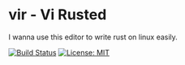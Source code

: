 # vir - Vi Rusted
I wanna use this editor to write rust on linux easily.

[![Build Status](https://travis-ci.org/kHigasa/vir.svg?branch=master)](https://travis-ci.org/kHigasa/vir)
[![License: MIT](https://img.shields.io/badge/License-MIT-green.svg)](https://opensource.org/licenses/MIT)

